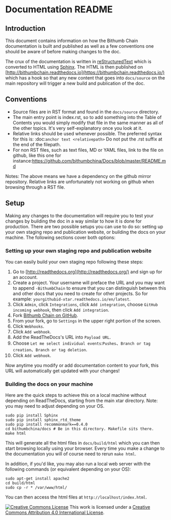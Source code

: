 # Documentation README

## Introduction

This document contains information on how the Bithumb Chain documentation is built and published as well as a few conventions one should be aware of before making changes to the doc.

The crux of the documentation is written in [reStructuredText](http://docutils.sourceforge.net/rst.html) which is converted to HTML using [Sphinx](http://www.sphinx-doc.org/en/stable/). The HTML is then published on [http://bithumbchain.readthedocs.io](https://bithumbchain.readthedocs.io/) which has a hook so that any new content that goes into `docs/source` on the main repository will trigger a new build and publication of the doc.

## Conventions

- Source files are in RST format and found in the `docs/source` directory.
- The main entry point is index.rst, so to add something into the Table of Contents you would simply modify that file in the same manner as all of the other topics. It's very self-explanatory once you look at it.
- Relative links should be used whenever possible. The preferred syntax for this is: :doc:`anchor text <relativepath>` 
  Do not put the .rst suffix at the end of the filepath.
- For non RST files, such as text files, MD or YAML files, link to the file on github, like this one for instance:https://github.com/bithumbchina/Docs/blob/master/README.md

Notes: The above means we have a dependency on the github mirror repository. Relative links are unfortunately not working on github when browsing through a RST file.

## Setup

Making any changes to the documentation will require you to test your changes by building the doc in a way similar to how it is done for production. There are two possible setups you can use to do so: setting up your own staging repo and publication website, or building the docs on your machine. The following sections cover both options:

### Setting up your own staging repo and publication website

You can easily build your own staging repo following these steps:

1. Go to [http://readthedocs.org](http://readthedocs.org/) and sign up for an account.
2. Create a project. Your username will preface the URL and you may want to append `-BithumbChain` to ensure that you can distinguish between this and other docs that you need to create for other projects. So for example: `yourgithubid-xtar.readthedocs.io/en/latest`.
3. Click `Admin`, click `Integrations`, click `Add integration`, choose `GitHub incoming webhook`, then click `Add integration`.
4. Fork [Bithumb Chain on GitHub](https://github.com/bithumbchina).
5. From your fork, go to `Settings` in the upper right portion of the screen.
6. Click `Webhooks`.
7. Click `Add webhook`.
8. Add the ReadTheDocs's URL into `Payload URL`.
9. Choose `Let me select individual events`:`Pushes`、`Branch or tag creation`、`Branch or tag deletion`.
10. Click `Add webhook`.

Now anytime you modify or add documentation content to your fork, this URL will automatically get updated with your changes!

### Building the docs on your machine

Here are the quick steps to achieve this on a local machine without depending on ReadTheDocs, starting from the main xtar directory. Note: you may need to adjust depending on your OS.

```
sudo pip install Sphinx
sudo pip install sphinx_rtd_theme
sudo pip install recommonmark==0.4.0
cd bithumbchina/docs # Be in this directory. Makefile sits there.
make html
```

This will generate all the html files in `docs/build/html` which you can then start browsing locally using your browser. Every time you make a change to the documentation you will of course need to rerun `make html`.

In addition, if you'd like, you may also run a local web server with the following commands (or equivalent depending on your OS):

```
sudo apt-get install apache2
cd build/html
sudo cp -r * /var/www/html/
```

You can then access the html files at `http://localhost/index.html`.

[![Creative Commons License](https://camo.githubusercontent.com/005cfe27b7c4520ac0d6b607d6a7e33f5ad4eb6e/68747470733a2f2f692e6372656174697665636f6d6d6f6e732e6f72672f6c2f62792f342e302f38387833312e706e67)](http://creativecommons.org/licenses/by/4.0/)
This work is licensed under a [Creative Commons Attribution 4.0 International License](http://creativecommons.org/licenses/by/4.0/). 